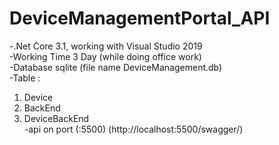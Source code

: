 # DeviceManagementPortal_API
-.Net Core 3.1, working with Visual Studio 2019 </br>
-Working Time 3 Day (while doing office work) </br>
-Database sqlite (file name DeviceManagement.db)</br>
-Table : </br>
1. Device </br>
2. BackEnd </br>
3. DeviceBackEnd </br>
-api on port (:5500) (http://localhost:5500/swagger/)
